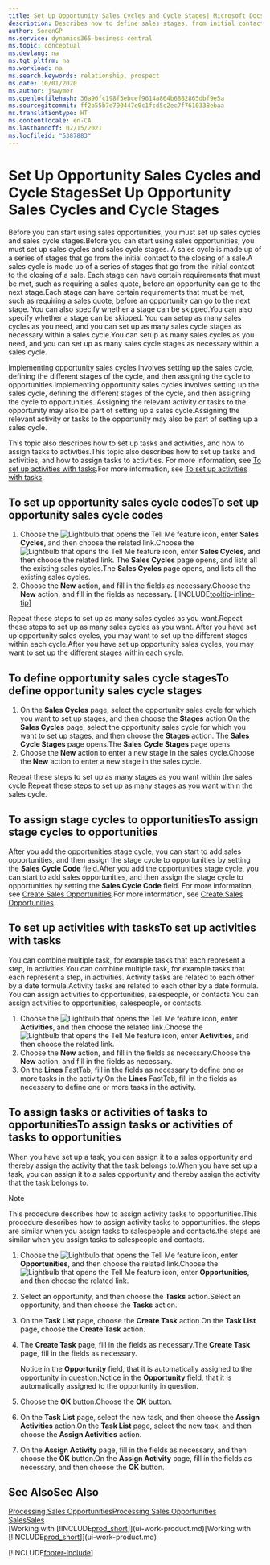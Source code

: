```yaml
---
title: Set Up Opportunity Sales Cycles and Cycle Stages| Microsoft Docs
description: Describes how to define sales stages, from initial contact to closing, to create a sales cycle and assign it to opportunities in Business Central.
author: SorenGP
ms.service: dynamics365-business-central
ms.topic: conceptual
ms.devlang: na
ms.tgt_pltfrm: na
ms.workload: na
ms.search.keywords: relationship, prospect
ms.date: 10/01/2020
ms.author: jswymer
ms.openlocfilehash: 36a96fc198f5ebcef9614a864b6882865dbf9e5a
ms.sourcegitcommit: ff2b55b7e790447e0c1fcd5c2ec7f7610338ebaa
ms.translationtype: HT
ms.contentlocale: en-CA
ms.lasthandoff: 02/15/2021
ms.locfileid: "5387883"
---
```

# <a name="set-up-opportunity-sales-cycles-and-cycle-stages"></a><span data-ttu-id="57fd2-103">Set Up Opportunity Sales Cycles and Cycle Stages</span><span class="sxs-lookup"><span data-stu-id="57fd2-103">Set Up Opportunity Sales Cycles and Cycle Stages</span></span>
<span data-ttu-id="57fd2-104">Before you can start using sales opportunities, you must set up sales cycles and sales cycle stages.</span><span class="sxs-lookup"><span data-stu-id="57fd2-104">Before you can start using sales opportunities, you must set up sales cycles and sales cycle stages.</span></span> <span data-ttu-id="57fd2-105">A sales cycle is made up of a series of stages that go from the initial contact to the closing of a sale.</span><span class="sxs-lookup"><span data-stu-id="57fd2-105">A sales cycle is made up of a series of stages that go from the initial contact to the closing of a sale.</span></span> <span data-ttu-id="57fd2-106">Each stage can have certain requirements that must be met, such as requiring a sales quote, before an opportunity can go to the next stage.</span><span class="sxs-lookup"><span data-stu-id="57fd2-106">Each stage can have certain requirements that must be met, such as requiring a sales quote, before an opportunity can go to the next stage.</span></span> <span data-ttu-id="57fd2-107">You can also specify whether a stage can be skipped.</span><span class="sxs-lookup"><span data-stu-id="57fd2-107">You can also specify whether a stage can be skipped.</span></span> <span data-ttu-id="57fd2-108">You can setup as many sales cycles as you need, and you can set up as many sales cycle stages as necessary within a sales cycle.</span><span class="sxs-lookup"><span data-stu-id="57fd2-108">You can setup as many sales cycles as you need, and you can set up as many sales cycle stages as necessary within a sales cycle.</span></span>

<span data-ttu-id="57fd2-109">Implementing opportunity sales cycles involves setting up the sales cycle, defining the different stages of the cycle, and then assigning the cycle to opportunities.</span><span class="sxs-lookup"><span data-stu-id="57fd2-109">Implementing opportunity sales cycles involves setting up the sales cycle, defining the different stages of the cycle, and then assigning the cycle to opportunities.</span></span> <span data-ttu-id="57fd2-110">Assigning the relevant activity or tasks to the opportunity may also be part of setting up a sales cycle.</span><span class="sxs-lookup"><span data-stu-id="57fd2-110">Assigning the relevant activity or tasks to the opportunity may also be part of setting up a sales cycle.</span></span>

<span data-ttu-id="57fd2-111">This topic also describes how to set up tasks and activities, and how to assign tasks to activities.</span><span class="sxs-lookup"><span data-stu-id="57fd2-111">This topic also describes how to set up tasks and activities, and how to assign tasks to activities.</span></span> <span data-ttu-id="57fd2-112">For more information, see [To set up activities with tasks](marketing-how-setup-opportunity-sales-cycles-stages.md#to-set-up-activities-with-tasks).</span><span class="sxs-lookup"><span data-stu-id="57fd2-112">For more information, see [To set up activities with tasks](marketing-how-setup-opportunity-sales-cycles-stages.md#to-set-up-activities-with-tasks).</span></span>

## <a name="to-set-up-opportunity-sales-cycle-codes"></a><span data-ttu-id="57fd2-113">To set up opportunity sales cycle codes</span><span class="sxs-lookup"><span data-stu-id="57fd2-113">To set up opportunity sales cycle codes</span></span>
1. <span data-ttu-id="57fd2-114">Choose the ![Lightbulb that opens the Tell Me feature](media/ui-search/search_small.png "Tell me what you want to do") icon, enter **Sales Cycles**, and then choose the related link.</span><span class="sxs-lookup"><span data-stu-id="57fd2-114">Choose the ![Lightbulb that opens the Tell Me feature](media/ui-search/search_small.png "Tell me what you want to do") icon, enter **Sales Cycles**, and then choose the related link.</span></span> <span data-ttu-id="57fd2-115">The **Sales Cycles** page opens, and lists all the existing sales cycles.</span><span class="sxs-lookup"><span data-stu-id="57fd2-115">The **Sales Cycles** page opens, and lists all the existing sales cycles.</span></span>
2. <span data-ttu-id="57fd2-116">Choose the **New** action, and fill in the fields as necessary.</span><span class="sxs-lookup"><span data-stu-id="57fd2-116">Choose the **New** action, and fill in the fields as necessary.</span></span> [!INCLUDE[tooltip-inline-tip](includes/tooltip-inline-tip_md.md)]

<span data-ttu-id="57fd2-117">Repeat these steps to set up as many sales cycles as you want.</span><span class="sxs-lookup"><span data-stu-id="57fd2-117">Repeat these steps to set up as many sales cycles as you want.</span></span> <span data-ttu-id="57fd2-118">After you have set up opportunity sales cycles, you may want to set up the different stages within each cycle.</span><span class="sxs-lookup"><span data-stu-id="57fd2-118">After you have set up opportunity sales cycles, you may want to set up the different stages within each cycle.</span></span>

## <a name="to-define-opportunity-sales-cycle-stages"></a><span data-ttu-id="57fd2-119">To define opportunity sales cycle stages</span><span class="sxs-lookup"><span data-stu-id="57fd2-119">To define opportunity sales cycle stages</span></span>
1. <span data-ttu-id="57fd2-120">On the **Sales Cycles** page, select the opportunity sales cycle for which you want to set up stages, and then choose the **Stages** action.</span><span class="sxs-lookup"><span data-stu-id="57fd2-120">On the **Sales Cycles** page, select the opportunity sales cycle for which you want to set up stages, and then choose the **Stages** action.</span></span> <span data-ttu-id="57fd2-121">The **Sales Cycle Stages** page opens.</span><span class="sxs-lookup"><span data-stu-id="57fd2-121">The **Sales Cycle Stages** page opens.</span></span>
2. <span data-ttu-id="57fd2-122">Choose the **New** action to enter a new stage in the sales cycle.</span><span class="sxs-lookup"><span data-stu-id="57fd2-122">Choose the **New** action to enter a new stage in the sales cycle.</span></span>

<span data-ttu-id="57fd2-123">Repeat these steps to set up as many stages as you want within the sales cycle.</span><span class="sxs-lookup"><span data-stu-id="57fd2-123">Repeat these steps to set up as many stages as you want within the sales cycle.</span></span>

## <a name="to-assign-stage-cycles-to-opportunities"></a><span data-ttu-id="57fd2-124">To assign stage cycles to opportunities</span><span class="sxs-lookup"><span data-stu-id="57fd2-124">To assign stage cycles to opportunities</span></span>
<span data-ttu-id="57fd2-125">After you add the opportunities stage cycle, you can start to add sales opportunities, and then assign the stage cycle to opportunities by setting the **Sales Cycle Code** field.</span><span class="sxs-lookup"><span data-stu-id="57fd2-125">After you add the opportunities stage cycle, you can start to add sales opportunities, and then assign the stage cycle to opportunities by setting the **Sales Cycle Code** field.</span></span> <span data-ttu-id="57fd2-126">For more information, see [Create Sales Opportunities](marketing-how-create-opportunities.md).</span><span class="sxs-lookup"><span data-stu-id="57fd2-126">For more information, see [Create Sales Opportunities](marketing-how-create-opportunities.md).</span></span>

## <a name="to-set-up-activities-with-tasks"></a><span data-ttu-id="57fd2-127">To set up activities with tasks</span><span class="sxs-lookup"><span data-stu-id="57fd2-127">To set up activities with tasks</span></span>
<span data-ttu-id="57fd2-128">You can combine multiple task, for example tasks that each represent a step, in activities.</span><span class="sxs-lookup"><span data-stu-id="57fd2-128">You can combine multiple task, for example tasks that each represent a step, in activities.</span></span> <span data-ttu-id="57fd2-129">Activity tasks are related to each other by a date formula.</span><span class="sxs-lookup"><span data-stu-id="57fd2-129">Activity tasks are related to each other by a date formula.</span></span> <span data-ttu-id="57fd2-130">You can assign activities to opportunities, salespeople, or contacts.</span><span class="sxs-lookup"><span data-stu-id="57fd2-130">You can assign activities to opportunities, salespeople, or contacts.</span></span>

1. <span data-ttu-id="57fd2-131">Choose the ![Lightbulb that opens the Tell Me feature](media/ui-search/search_small.png "Tell me what you want to do") icon, enter **Activities**, and then choose the related link.</span><span class="sxs-lookup"><span data-stu-id="57fd2-131">Choose the ![Lightbulb that opens the Tell Me feature](media/ui-search/search_small.png "Tell me what you want to do") icon, enter **Activities**, and then choose the related link.</span></span>
2. <span data-ttu-id="57fd2-132">Choose the **New** action, and fill in the fields as necessary.</span><span class="sxs-lookup"><span data-stu-id="57fd2-132">Choose the **New** action, and fill in the fields as necessary.</span></span>
3. <span data-ttu-id="57fd2-133">On the **Lines** FastTab, fill in the fields as necessary to define one or more tasks in the activity.</span><span class="sxs-lookup"><span data-stu-id="57fd2-133">On the **Lines** FastTab, fill in the fields as necessary to define one or more tasks in the activity.</span></span>

## <a name="to-assign-tasks-or-activities-of-tasks-to-opportunities"></a><span data-ttu-id="57fd2-134">To assign tasks or activities of tasks to opportunities</span><span class="sxs-lookup"><span data-stu-id="57fd2-134">To assign tasks or activities of tasks to opportunities</span></span>
<span data-ttu-id="57fd2-135">When you have set up a task, you can assign it to a sales opportunity and thereby assign the activity that the task belongs to.</span><span class="sxs-lookup"><span data-stu-id="57fd2-135">When you have set up a task, you can assign it to a sales opportunity and thereby assign the activity that the task belongs to.</span></span>

> [!NOTE]  
>   <span data-ttu-id="57fd2-136">This procedure describes how to assign activity tasks to opportunities.</span><span class="sxs-lookup"><span data-stu-id="57fd2-136">This procedure describes how to assign activity tasks to opportunities.</span></span> <span data-ttu-id="57fd2-137">the steps are similar when you assign tasks to salespeople and contacts.</span><span class="sxs-lookup"><span data-stu-id="57fd2-137">the steps are similar when you assign tasks to salespeople and contacts.</span></span>

1. <span data-ttu-id="57fd2-138">Choose the ![Lightbulb that opens the Tell Me feature](media/ui-search/search_small.png "Tell me what you want to do") icon, enter **Opportunities**, and then choose the related link.</span><span class="sxs-lookup"><span data-stu-id="57fd2-138">Choose the ![Lightbulb that opens the Tell Me feature](media/ui-search/search_small.png "Tell me what you want to do") icon, enter **Opportunities**, and then choose the related link.</span></span>
2. <span data-ttu-id="57fd2-139">Select an opportunity, and then choose the **Tasks** action.</span><span class="sxs-lookup"><span data-stu-id="57fd2-139">Select an opportunity, and then choose the **Tasks** action.</span></span>
3. <span data-ttu-id="57fd2-140">On the **Task List** page, choose the **Create Task** action.</span><span class="sxs-lookup"><span data-stu-id="57fd2-140">On the **Task List** page, choose the **Create Task** action.</span></span>
4.  <span data-ttu-id="57fd2-141">The **Create Task** page, fill in the fields as necessary.</span><span class="sxs-lookup"><span data-stu-id="57fd2-141">The **Create Task** page, fill in the fields as necessary.</span></span>

    <span data-ttu-id="57fd2-142">Notice in the **Opportunity** field, that it is automatically assigned to the opportunity in question.</span><span class="sxs-lookup"><span data-stu-id="57fd2-142">Notice in the **Opportunity** field, that it is automatically assigned to the opportunity in question.</span></span>
5. <span data-ttu-id="57fd2-143">Choose the **OK** button.</span><span class="sxs-lookup"><span data-stu-id="57fd2-143">Choose the **OK** button.</span></span>
6. <span data-ttu-id="57fd2-144">On the **Task List** page, select the new task, and then choose the **Assign Activities** action.</span><span class="sxs-lookup"><span data-stu-id="57fd2-144">On the **Task List** page, select the new task, and then choose the **Assign Activities** action.</span></span>
7. <span data-ttu-id="57fd2-145">On the **Assign Activity** page, fill in the fields as necessary, and then choose the **OK** button.</span><span class="sxs-lookup"><span data-stu-id="57fd2-145">On the **Assign Activity** page, fill in the fields as necessary, and then choose the **OK** button.</span></span>

## <a name="see-also"></a><span data-ttu-id="57fd2-146">See Also</span><span class="sxs-lookup"><span data-stu-id="57fd2-146">See Also</span></span>
[<span data-ttu-id="57fd2-147">Processing Sales Opportunities</span><span class="sxs-lookup"><span data-stu-id="57fd2-147">Processing Sales Opportunities</span></span>](marketing-processing-sales-opportunities.md)  
[<span data-ttu-id="57fd2-148">Sales</span><span class="sxs-lookup"><span data-stu-id="57fd2-148">Sales</span></span>](sales-manage-sales.md)  
<span data-ttu-id="57fd2-149">[Working with [!INCLUDE[prod_short](includes/prod_short.md)]](ui-work-product.md)</span><span class="sxs-lookup"><span data-stu-id="57fd2-149">[Working with [!INCLUDE[prod_short](includes/prod_short.md)]](ui-work-product.md)</span></span>


[!INCLUDE[footer-include](includes/footer-banner.md)]